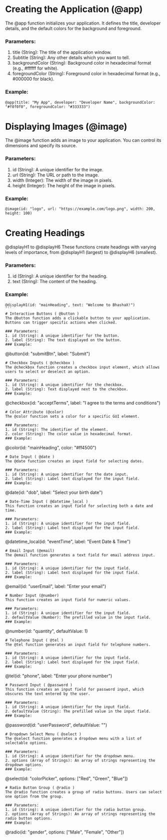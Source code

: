 # Creating the Application (@app)
The @app function initializes your application. It defines the title, developer details, and the default colors for the background and foreground.

### Parameters:
1. title (String): The title of the application window.
2. Subtitle (String): Any other details which you want to tell.
3. backgroundColor (String): Background color in hexadecimal format (e.g., #ffffff for white).
4. foregroundColor (String): Foreground color in hexadecimal format (e.g., #000000 for black).
### Example:
```
@app(title: "My App", developer: "Developer Name", backgroundColor: "#f0f0f0", foregroundColor: "#333333")
```
# Displaying Images (@image)
The @image function adds an image to your application. You can control its dimensions and specify its source.

### Parameters:
1. id (String): A unique identifier for the image.
2. url (String): The URL or path to the image.
3. width (Integer): The width of the image in pixels.
4. height (Integer): The height of the image in pixels.
### Example:
```
@image(id: "logo", url: "https://example.com/logo.png", width: 200, height: 100)
```
# Creating Headings
@displayH1 to @displayH6
These functions create headings with varying levels of importance, from @displayH1 (largest) to @displayH6 (smallest).

### Parameters:
1. id (String): A unique identifier for the heading.
2. text (String): The content of the heading.
### Example:
````
@displayH1(id: "mainHeading", text: "Welcome to BhashaX!")
```
# Interactive Buttons ( @button )
The @button function adds a clickable button to your application. Buttons can trigger specific actions when clicked.

### Parameters:
1. id (String): A unique identifier for the button.
2. label (String): The text displayed on the button.
### Example:
````
@button(id: "submitBtn", label: "Submit")
```
# Checkbox Inputs ( @checkbox )
The @checkbox function creates a checkbox input element, which allows users to select or deselect an option.

### Parameters:
1. id (String): A unique identifier for the checkbox.
2. label (String): Text displayed next to the checkbox.
### Example:
````
@checkbox(id: "acceptTerms", label: "I agree to the terms and conditions")
```
# Color Attribute (@color)
The @color function sets a color for a specific GUI element.

### Parameters:
1. id (String): The identifier of the element.
2. color (String): The color value in hexadecimal format.
### Example:
````
@color(id: "mainHeading", color: "#ff4500")
```
# Date Input ( @date )
The @date function creates an input field for selecting dates.

### Parameters:
1. id (String): A unique identifier for the date input.
2. label (String): Label text displayed for the input field.
### Example:
````
@date(id: "dob", label: "Select your birth date")
```
# Date-Time Input ( @datetime_local )
This function creates an input field for selecting both a date and time.

### Parameters:
1. id (String): A unique identifier for the input field.
2. label (String): Label text displayed for the input field.
### Example:
````
@datetime_local(id: "eventTime", label: "Event Date & Time")
```
# Email Input (@email)
The @email function generates a text field for email address input.

### Parameters:
1. id (String): A unique identifier for the input field.
2. label (String): Label text displayed for the input field.
### Example:
````
@email(id: "userEmail", label: "Enter your email")
```
# Number Input (@number)
This function creates an input field for numeric values.

### Parameters:
1. id (String): A unique identifier for the input field.
2. defaultValue (Number): The prefilled value in the input field.
### Example:
````
@number(id: "quantity", defaultValue: 1)
```
# Telephone Input ( @tel )
The @tel function generates an input field for telephone numbers.

### Parameters:
1. id (String): A unique identifier for the input field.
2. label (String): Label text displayed for the input field.
### Example:
````
@tel(id: "phone", label: "Enter your phone number")
```
# Password Input ( @password )
This function creates an input field for password input, which obscures the text entered by the user.

### Parameters:
1. id (String): A unique identifier for the input field.
2. defaultValue (String): The prefilled value in the input field.
### Example:
````
@password(id: "userPassword", defaultValue: "")
```
# Dropdown Select Menu ( @select )
The @select function generates a dropdown menu with a list of selectable options.

### Parameters:
1. id (String): A unique identifier for the dropdown menu.
2. options (Array of Strings): An array of strings representing the dropdown options.
### Example:
````
@select(id: "colorPicker", options: ["Red", "Green", "Blue"])
```
# Radio Button Group ( @radio )
The @radio function creates a group of radio buttons. Users can select one option from the group.

### Parameters:
1. id (String): A unique identifier for the radio button group.
2. options (Array of Strings): An array of strings representing the radio button options.
### Example:
````
@radio(id: "gender", options: ["Male", "Female", "Other"])
```
